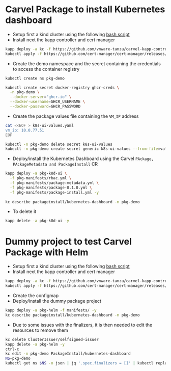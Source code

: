 # Carvel Package to install Kubernetes dashboard

- Setup first a kind cluster using the following [bash script](https://github.com/snowdrop/k8s-infra/blob/main/kind/kind-reg-ingress.sh)
- Install next the kapp controller and cert manager
```bash
kapp deploy -a kc -f https://github.com/vmware-tanzu/carvel-kapp-controller/releases/latest/download/release.yml -y
kubectl apply -f https://github.com/cert-manager/cert-manager/releases/download/v1.7.2/cert-manager.yaml
```
- Create the demo namespace and the secret containing the credentials to access the container registry
```bash
kubectl create ns pkg-demo

kubectl create secret docker-registry ghcr-creds \
  -n pkg-demo \
  --docker-server="ghcr.io" \
  --docker-username=GHCR_USERNAME \
  --docker-password=GHCR_PASSWORD
```
- Create the package values file containing the `VM_IP` address
```bash
cat <<EOF > k8s-ui-values.yaml 
vm_ip: 10.0.77.51
EOF

kubectl -n pkg-demo delete secret k8s-ui-values
kubectl -n pkg-demo create secret generic k8s-ui-values --from-file=values.yaml=k8s-ui-values.yaml
```
- Deploy/install the Kubernetes Dashboard using the Carvel `PAckage, PAckageMetadata and PackageInstall` CR
```bash
kapp deploy -a pkg-k8d-ui \
  -f pkg-manifests/rbac.yml \
  -f pkg-manifests/package-metadata.yml \
  -f pkg-manifests/package-0.1.0.yml \
  -f pkg-manifests/package-install.yml -y
  
kc describe packageinstall/kubernetes-dashboard -n pkg-demo
```
- To delete it
```bash
kapp delete -a pkg-k8d-ui -y
```

# Dummy project to test Carvel Package with Helm

- Setup first a kind cluster using the following [bash script](https://github.com/snowdrop/k8s-infra/blob/main/kind/kind-reg-ingress.sh)
- Install next the kapp controller and cert manager
```bash
kapp deploy -a kc -f https://github.com/vmware-tanzu/carvel-kapp-controller/releases/latest/download/release.yml -y
kubectl apply -f https://github.com/cert-manager/cert-manager/releases/download/v1.7.2/cert-manager.yaml
```
- Create the configmap
- Deploy/install the dummy package project
```bash
kapp deploy -a pkg-helm -f manifests/ -y
kc describe packageinstall/kubernetes-dashboard -n pkg-demo
```
- Due to some issues with the finalizers, it is then needed to edit the resources to remove them
```bash
kc delete ClusterIssuer/selfsigned-issuer
kapp delete -a pkg-helm -y
ctrl-c
kc edit -n pkg-demo PackageInstall/kubernetes-dashboard
NS=pkg-demo
kubectl get ns $NS -o json | jq '.spec.finalizers = []' | kubectl replace --raw "/api/v1/namespaces/$NS/finalize" -f -
```
